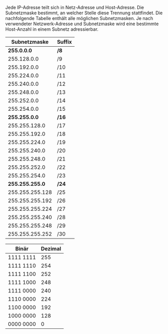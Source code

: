 Jede IP-Adresse teilt sich in Netz-Adresse und Host-Adresse. Die Subnetzmaske bestimmt, an welcher Stelle diese Trennung stattfindet. Die nachfolgende Tabelle enthält alle möglichen Subnetzmasken. Je nach verwendeter Netzwerk-Adresse und Subnetzmaske wird eine bestimmte Host-Anzahl in einem Subnetz adressierbar.

| Subnetzmaske      | Suffix  |
| ----------------- | ------- |
| **255.0.0.0**     | **/8**  |
| 255.128.0.0       | /9      |
| 255.192.0.0       | /10     |
| 255.224.0.0       | /11     |
| 255.240.0.0       | /12     |
| 255.248.0.0       | /13     |
| 255.252.0.0       | /14     |
| 255.254.0.0       | /15     |
| **255.255.0.0**   | **/16** |
| 255.255.128.0     | /17     |
| 255.255.192.0     | /18     |
| 255.255.224.0     | /19     |
| 255.255.240.0     | /20     |
| 255.255.248.0     | /21     |
| 255.255.252.0     | /22     |
| 255.255.254.0     | /23     |
| **255.255.255.0** | **/24** |
| 255.255.255.128   | /25     |
| 255.255.255.192   | /26     |
| 255.255.255.224   | /27     |
| 255.255.255.240   | /28     |
| 255.255.255.248   | /29     |
| 255.255.255.252   | /30     |

| Binär     | Dezimal |
| --------- | ------- |
| 1111 1111 | 255     |
| 1111 1110 | 254     |
| 1111 1100 | 252     |
| 1111 1000 | 248     |
| 1111 0000 | 240     |
| 1110 0000 | 224     |
| 1100 0000 | 192     |
| 1000 0000 | 128     |
| 0000 0000 | 0       |

